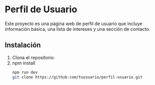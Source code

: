 # Perfil de Usuario

Este proyecto es una página web de perfil de usuario que incluye información básica, una lista de intereses y una sección de contacto.

## Instalación


1. Clona el repositorio:
2. npm install
   ```bash
   npm run dev
   git clone https://github.com/tuusuario/perfil-usuario.git

```
